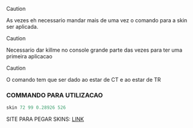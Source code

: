 > [!CAUTION]
> As vezes eh necessario mandar mais de uma vez o comando para a skin ser aplicada.

> [!CAUTION]
> Necessario dar killme no console grande  parte das vezes para ter uma primeira aplicacao

> [!CAUTION]
> O comando tem que ser dado ao estar de CT e ao estar de TR

### COMMANDO PARA UTILIZACAO
```c
skin 72 99 0.28926 526
```
SITE PARA PEGAR SKINS: [LINK](https://1337.kubrv.hostzn.comw)

